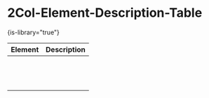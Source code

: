 # 2Col-Element-Description-Table

{is-library="true"}

<snippet id="2Col-Element-Description-Table_snippet">



| Element | Description |
|---------|-------------|
|         |             |
|         |             |
|         |             |
|         |             |
|         |             |
|         |             |
|         |             |
|         |             |
|         |             |
|         |             |
|         |             |
|         |             |
|         |             |



</snippet>